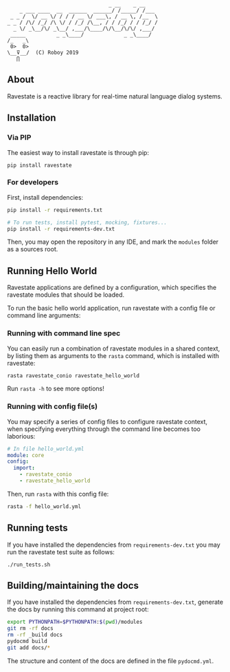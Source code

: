 ```
                                 _ __    _ __     
    _ ___ ____  __  ______  ______/ /_____/ /___     
 _ _ /  \/ __ \/ / / / __ \/ ___\, / __ \, /__  \  
_ _ / /\/ /_/ /\ \/ / /_/ /\__, / / /_/ / / /_/ /     
  _ \/ _\__/\/ _\__/ ,___/\____/\/\__/\/\/ ,___/
 _____          _ _\____/             _ _\____/                    
/_   _\
 0>  0> 
\__⊽__/  (C) Roboy 2019
   ⋂                                           
```

## About

Ravestate is a reactive library for real-time natural language dialog systems.

## Installation

### Via PIP

The easiest way to install ravestate is through pip:

``
pip install ravestate
``

### For developers

First, install dependencies:

```bash
pip install -r requirements.txt

# To run tests, install pytest, mocking, fixtures...
pip install -r requirements-dev.txt
```

Then, you may open the repository in any IDE, and mark the
`modules` folder as a sources root. 

## Running Hello World

Ravestate applications are defined by a configuration,
which specifies the ravestate modules that should be loaded.

To run the basic hello world application, run ravestate
with a config file or command line arguments:

### Running with command line spec

You can easily run a combination of ravestate modules in a shared context,
by listing them as arguments to the `rasta` command, which is installed
with ravestate:

```bash
rasta ravestate_conio ravestate_hello_world
```

Run `rasta -h` to see more options!

### Running with config file(s) 

You may specify a series of config files to configure ravestate context,
when specifying everything through the command line becomes too laborious:

```yaml
# In file hello_world.yml
module: core
config:
  import:
    - ravestate_conio
    - ravestate_hello_world
```
Then, run `rasta` with this config file:

```bash
rasta -f hello_world.yml
```

## Running tests

If you have installed the dependencies from ``requirements-dev.txt`` you
may run the ravestate test suite as follows:

``
./run_tests.sh
``

## Building/maintaining the docs

If you have installed the dependencies from ``requirements-dev.txt``,
generate the docs by running this command at project root:

```bash
export PYTHONPATH=$PYTHONPATH:$(pwd)/modules
git rm -rf docs
rm -rf _build docs
pydocmd build
git add docs/*
```

The structure and content of the docs are defined in the file ``pydocmd.yml``.
